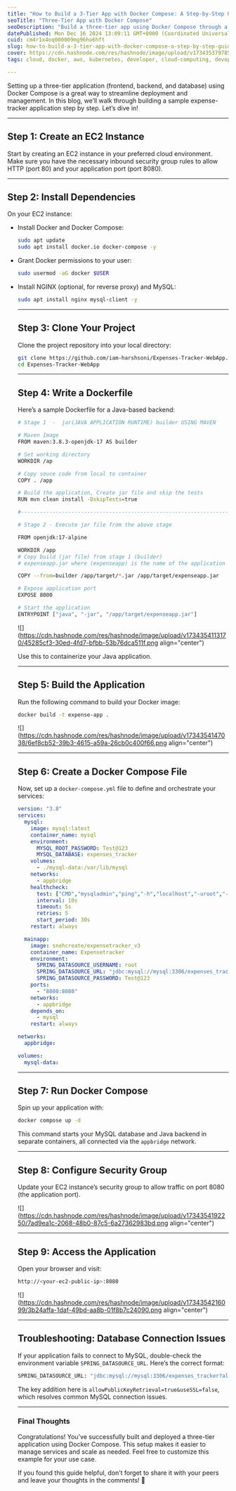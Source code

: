 ```yaml
---
title: "How to Build a 3-Tier App with Docker Compose: A Step-by-Step Guide"
seoTitle: "Three-Tier App with Docker Compose"
seoDescription: "Build a three-tier app using Docker Compose through a step-by-step expense-tracker project"
datePublished: Mon Dec 16 2024 13:09:11 GMT+0000 (Coordinated Universal Time)
cuid: cm4r1x4oq000009mg96ho6hft
slug: how-to-build-a-3-tier-app-with-docker-compose-a-step-by-step-guide
cover: https://cdn.hashnode.com/res/hashnode/image/upload/v1734353797852/e4684ad2-b68e-43cf-b3bd-a829a6abad27.png
tags: cloud, docker, aws, kubernetes, developer, cloud-computing, devops, jenkins, docker-compose, ci-cd, docker-images, devops-articles, 90daysofdevops, trainwithshubham, 90daysofdevops-chanllenge

---
```


Setting up a three-tier application (frontend, backend, and database) using Docker Compose is a great way to streamline deployment and management. In this blog, we’ll walk through building a sample expense-tracker application step by step. Let’s dive in!

---

## **Step 1: Create an EC2 Instance**

Start by creating an EC2 instance in your preferred cloud environment. Make sure you have the necessary inbound security group rules to allow HTTP (port 80) and your application port (port 8080).

---

## **Step 2: Install Dependencies**

On your EC2 instance:

* Install Docker and Docker Compose:
    
    ```bash
    sudo apt update
    sudo apt install docker.io docker-compose -y
    ```
    
* Grant Docker permissions to your user:
    
    ```bash
    sudo usermod -aG docker $USER
    ```
    
* Install NGINX (optional, for reverse proxy) and MySQL:
    
    ```bash
    sudo apt install nginx mysql-client -y
    ```
    
    ---
    
    ## **Step 3: Clone Your Project**
    
    Clone the project repository into your local directory:
    
    ```bash
    git clone https://github.com/iam-harshsoni/Expenses-Tracker-WebApp.git
    cd Expenses-Tracker-WebApp
    ```
    
    ---
    
    ## **Step 4: Write a Dockerfile**
    
    Here’s a sample Dockerfile for a Java-based backend:
    
    ```bash
    # Stage 1  -  jar(JAVA APPLICATION RUNTIME) builder USING MAVEN
    
    # Maven Image
    FROM maven:3.8.3-openjdk-17 AS builder
    
    # Set working directory
    WORKDIR /ap
    
    # Copy souce code from local to container
    COPY . /app
    
    # Build the application, Create jar file and skip the tests
    RUN mvn clean install -DskipTests=true
    
    #-------------------------------------------------------------------
    
    # Stage 2 - Execute jar file from the above stage
    
    FROM openjdk:17-alpine
    
    WORKDIR /app
    # Copy build (jar file) from stage 1 (builder)
    # expenseapp.jar where (expenseapp) is the name of the application we can find in application.properties
    
    COPY --from=builder /app/target/*.jar /app/target/expenseapp.jar
    
    # Expose application port
    EXPOSE 8000
    
    # Start the application
    ENTRYPOINT ["java", "-jar", "/app/target/expenseapp.jar"]
    ```
    
    ![](https://cdn.hashnode.com/res/hashnode/image/upload/v1734354113170/45285cf3-30ed-4fd7-bfbb-53b76dca511f.png align="center")
    
    Use this to containerize your Java application.
    
    ---
    
    ## **Step 5: Build the Application**
    
    Run the following command to build your Docker image:
    
    ```bash
    docker build -t expense-app .
    ```
    
    ![](https://cdn.hashnode.com/res/hashnode/image/upload/v1734354147038/6ef8cb52-39b3-4615-a59a-26cb0c400f66.png align="center")
    
    ---
    
    ## **Step 6: Create a Docker Compose File**
    
    Now, set up a `docker-compose.yml` file to define and orchestrate your services:
    
    ```yaml
    version: "3.8"
    services:
      mysql:
        image: mysql:latest
        container_name: mysql
        environment:
          MYSQL_ROOT_PASSWORD: Test@123
          MYSQL_DATABASE: expenses_tracker
        volumes:
          - ./mysql-data:/var/lib/mysql
        networks:
          - appbridge
        healthcheck:
          test: ["CMD","mysqladmin","ping","-h","localhost","-uroot","-pTest@123"]
          interval: 10s
          timeout: 5s
          retries: 5
          start_period: 30s
        restart: always
    
      mainapp:
        image: snehcreate/expensetracker_v3
        container_name: Expensetracker
        environment:
          SPRING_DATASOURCE_USERNAME: root
          SPRING_DATASOURCE_URL: "jdbc:mysql://mysql:3306/expenses_tracker?allowPublicKeyRetrieval=true&useSSL=false"
          SPRING_DATASOURCE_PASSWORD: Test@123
        ports:
          - "8080:8080"
        networks:
          - appbridge
        depends_on:
          - mysql
        restart: always
    
    networks:
      appbridge:
    
    volumes:
      mysql-data:
    ```
    
    ---
    
    ## **Step 7: Run Docker Compose**
    
    Spin up your application with:
    
    ```bash
    docker compose up -d
    ```
    
    This command starts your MySQL database and Java backend in separate containers, all connected via the `appbridge` network.
    
    ---
    
    ## **Step 8: Configure Security Group**
    
    Update your EC2 instance’s security group to allow traffic on port 8080 (the application port).
    
    ![](https://cdn.hashnode.com/res/hashnode/image/upload/v1734354192250/7ad9ea1c-2068-48b0-87c5-6a27362983bd.png align="center")
    
    ---
    
    ## **Step 9: Access the Application**
    
    Open your browser and visit:
    
    ```bash
    http://<your-ec2-public-ip>:8080
    ```
    
    ![](https://cdn.hashnode.com/res/hashnode/image/upload/v1734354216099/3b24affa-1daf-49bd-aa8b-01f8b7c24090.png align="center")
    
    ---
    
    ## **Troubleshooting: Database Connection Issues**
    
    If your application fails to connect to MySQL, double-check the environment variable `SPRING_DATASOURCE_URL`. Here’s the correct format:
    
    ```bash
    SPRING_DATASOURCE_URL: "jdbc:mysql://mysql:3306/expenses_tracker?allowPublicKeyRetrieval=true&useSSL=false"
    ```
    
    The key addition here is `allowPublicKeyRetrieval=true&useSSL=false`, which resolves common MySQL connection issues.
    
    ---
    
    ### **Final Thoughts**
    
    Congratulations! You’ve successfully built and deployed a three-tier application using Docker Compose. This setup makes it easier to manage services and scale as needed. Feel free to customize this example for your use case.
    
    If you found this guide helpful, don’t forget to share it with your peers and leave your thoughts in the comments! 🚀